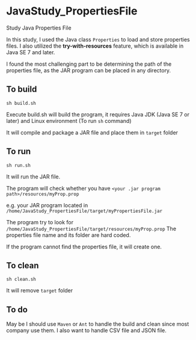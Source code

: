 # JavaStudy_PropertiesFile
Study Java Properties File

In this study, I used the Java class `Properties` to load and store properties files.
I also utilized the __try-with-resources__ feature, which is available in Java SE 7 and later.

I found the most challenging part to be determining the path of the properties file,
as the JAR program can be placed in any directory.

## To build
  `sh build.sh`
  
  Execute build.sh will build the program, it requires Java JDK (Java SE 7 or later)
  and Linux environment (To run `sh` command)
  
  It will compile and package a JAR file and place them in `target` folder

## To run
  `sh run.sh`
  
  It will run the JAR file.

  The program will check whether you have `<your .jar program path>/resources/myProp.prop`
 
  e.g. your JAR program located in `/home/JavaStudy_PropertiesFile/target/myPropertiesFile.jar`

  The program try to look for `/home/JavaStudy_PropertiesFile/target/resources/myProp.prop`
  The properties file name and its folder are hard coded.

  If the program cannot find the properties file, it will create one.

## To clean
  `sh clean.sh`
  
  It will remove `target` folder

## To do
  May be I should use `Maven` or `Ant` to handle the build and clean since most company use them.
  I also want to handle CSV file and JSON file.

